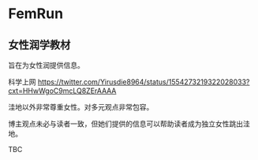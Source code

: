 # FemRun
## 女性润学教材
旨在为女性润提供信息。

科学上网
https://twitter.com/Yirusdie8964/status/1554273219322028033?cxt=HHwWgoC9mcLQ8ZErAAAA

洼地以外非常尊重女性。对多元观点非常包容。

博主观点未必与读者一致，但她们提供的信息可以帮助读者成为独立女性跳出洼地。

 TBC

